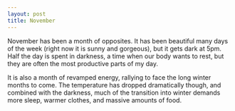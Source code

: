 ```yaml
---
layout: post
title: November
---
```


November has been a month of opposites. It has been beautiful many days of the week (right
now it is sunny and gorgeous), but it gets dark at 5pm. Half the day is spent in darkness,
a time when our body wants to rest, but they are often the most productive parts of my day.

It is also a month of revamped energy, rallying to face the long winter months to come. 
The temperature has dropped dramatically though, and combined with the darkness, much of 
the transition into winter demands more sleep, warmer clothes, and massive amounts of food.